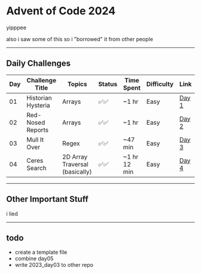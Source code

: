 # Advent of Code 2024

yipppee

also i saw some of this so i "borrowed" it from other people

---

## Daily Challenges

| Day | Challenge Title    | Topics                         | Status | Time Spent   | Difficulty  | Link                                         |
|:----|--------------------|--------------------------------|--------|--------------|:------------|:---------------------------------------------|
| 01  | Historian Hysteria | Arrays                         | ✅✅     | ~1 hr        | Easy        | [Day 1](https://adventofcode.com/2024/day/1) |
| 02  | Red-Nosed Reports  | Arrays                         | ✅✅     | ~1 hr        | Easy        | [Day 2](https://adventofcode.com/2024/day/2) |
| 03  | Mull It Over       | Regex                          | ✅✅     | ~47 min      | Easy        | [Day 3](https://adventofcode.com/2024/day/3) |
| 04  | Ceres Search       | 2D Array Traversal (basically) | ✅✅     | ~1 hr 12 min | Easy        | [Day 4](https://adventofcode.com/2024/day/4) |

---

## Other Important Stuff

i lied

---

## todo

- create a template file
- combine day05
- write 2023_day03 to other repo